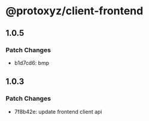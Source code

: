 # @protoxyz/client-frontend

## 1.0.5

### Patch Changes

- b1d7cd6: bmp

## 1.0.3

### Patch Changes

- 7f8b42e: update frontend client api
